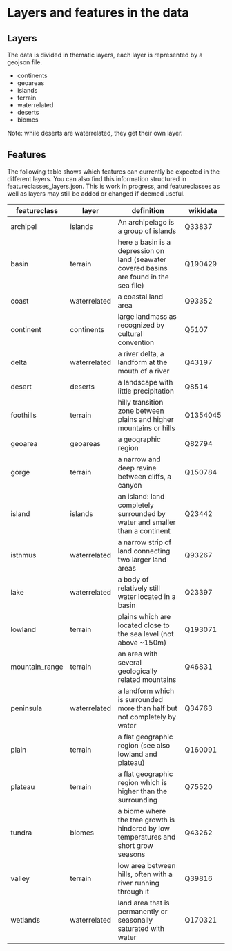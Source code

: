 # Layers and features in the data
## Layers
The data is divided in thematic layers, each layer is represented by a geojson file.
* continents
* geoareas
* islands
* terrain
* waterrelated
* deserts
* biomes 

Note: while deserts are waterrelated, they get their own layer.

## Features
The following table shows which features can currently be expected in the different layers. You can also find this information structured in featureclasses_layers.json. This is work in progress, and featureclasses as well as layers may still be added or changed if deemed useful.

| featureclass | layer | definition | wikidata |
|--------------|-------------|-----------------------------------------------------------|----------|
| archipel | islands | An archipelago is a group of islands | Q33837 |
| basin | terrain | here a basin is a depression on land (seawater covered basins are found in the sea file) | Q190429 |
| coast | waterrelated | a coastal land area | Q93352 |
| continent | continents | large landmass as recognized by cultural convention | Q5107 |
| delta | waterrelated | a river delta, a landform at the mouth of a river | Q43197 |
| desert | deserts | a landscape with little precipitation | Q8514 |
| foothills | terrain | hilly transition zone between plains and higher mountains or hills | Q1354045 |
| geoarea | geoareas | a geographic region | Q82794 |
| gorge | terrain | a narrow and deep ravine between cliffs, a canyon | Q150784 |
| island | islands | an island: land completely surrounded by water and smaller than a continent | Q23442 |
| isthmus | waterrelated | a narrow strip of land connecting two larger land areas | Q93267 |
| lake | waterrelated | a body of relatively still water located in a basin | Q23397 |
| lowland | terrain | plains which are located close to the sea level (not above ~150m) | Q193071 |
| mountain_range | terrain | an area with several geologically related mountains | Q46831 |
| peninsula | waterrelated | a landform which is surrounded more than half but not completely by water | Q34763 |
| plain | terrain | a flat geographic region (see also lowland and plateau) | Q160091 |
| plateau | terrain | a flat geographic region which is higher than the surrounding | Q75520 |
| tundra | biomes | a biome where the tree growth is hindered by low temperatures and short grow seasons | Q43262 |
| valley | terrain | low area between hills, often with a river running through it | Q39816 |
| wetlands | waterrelated | land area that is permanently or seasonally saturated with water | Q170321 |

